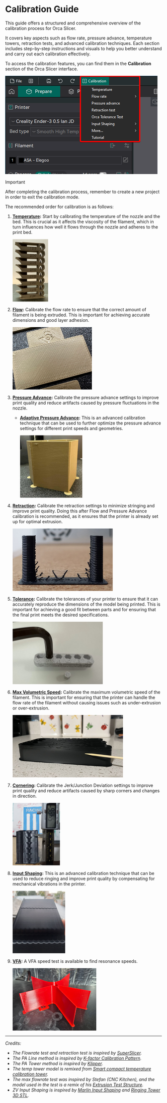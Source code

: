 # Calibration Guide

This guide offers a structured and comprehensive overview of the calibration process for Orca Slicer.

It covers key aspects such as flow rate, pressure advance, temperature towers, retraction tests, and advanced calibration techniques. Each section includes step-by-step instructions and visuals to help you better understand and carry out each calibration effectively.

To access the calibration features, you can find them in the **Calibration** section of the Orca Slicer interface.

![Calibration Button](https://github.com/SoftFever/OrcaSlicer/blob/main/doc/images/calibration.png?raw=true)

> [!IMPORTANT]
> After completing the calibration process, remember to create a new project in order to exit the calibration mode.

The recommended order for calibration is as follows:

1. **[Temperature](temp-calib):** Start by calibrating the temperature of the nozzle and the bed. This is crucial as it affects the viscosity of the filament, which in turn influences how well it flows through the nozzle and adheres to the print bed.

   <img src="https://github.com/SoftFever/OrcaSlicer/blob/main/doc/images/Temp-calib/temp-tower.jpg?raw=true" alt="temp-tower" height="200">

2. **[Flow](flow-rate-calib):** Calibrate the flow rate to ensure that the correct amount of filament is being extruded. This is important for achieving accurate dimensions and good layer adhesion.

   <img src="https://github.com/SoftFever/OrcaSlicer/blob/main/doc/images/Flow-Rate/flowrate-6.jpg?raw=true" alt="flowrate-6" height="200">

1. **[Pressure Advance](pressure-advance-calib):** Calibrate the pressure advance settings to improve print quality and reduce artifacts caused by pressure fluctuations in the nozzle.

   - **[Adaptive Pressure Advance](adaptive-pressure-advance-calib):** This is an advanced calibration technique that can be used to further optimize the pressure advance settings for different print speeds and geometries.

      <img src="https://github.com/SoftFever/OrcaSlicer/blob/main/doc/images/pa/pa-tower.jpg?raw=true" alt="pa-tower" height="200">

2. **[Retraction](retraction-calib):** Calibrate the retraction settings to minimize stringing and improve print quality. Doing this after Flow and Pressure Advance calibration is recommended, as it ensures that the printer is already set up for optimal extrusion.

   <img src="https://github.com/SoftFever/OrcaSlicer/blob/main/doc/images/retraction/retraction_test_print.jpg?raw=true" alt="Retraction" height="200">

3. **[Tolerance](tolerance-calib):** Calibrate the tolerances of your printer to ensure that it can accurately reproduce the dimensions of the model being printed. This is important for achieving a good fit between parts and for ensuring that the final print meets the desired specifications.

   <img src="https://github.com/SoftFever/OrcaSlicer/blob/main/doc/images/Tolerance/OrcaToleranceTes_m6.jpg?raw=true" alt="Tolerance" height="200">

4. **[Max Volumetric Speed](volumetric-speed-calib):** Calibrate the maximum volumetric speed of the filament. This is important for ensuring that the printer can handle the flow rate of the filament without causing issues such as under-extrusion or over-extrusion.

   <img src="https://github.com/SoftFever/OrcaSlicer/blob/main/doc/images/MVF/mvf_measurement_point.jpg?raw=true" alt="Max_Volumetric_Speed" height="200">

5. **[Cornering](cornering-calib):** Calibrate the Jerk/Junction Deviation settings to improve print quality and reduce artifacts caused by sharp corners and changes in direction.

     <img src="https://github.com/SoftFever/OrcaSlicer/blob/main/doc/images/JunctionDeviation/jd_second_print_measure.jpg?raw=true" alt="Cornering" height="200">

6. **[Input Shaping](input-shaping-calib):** This is an advanced calibration technique that can be used to reduce ringing and improve print quality by compensating for mechanical vibrations in the printer.

   <img src="https://github.com/SoftFever/OrcaSlicer/blob/main/doc/images/InputShaping/IS_damp_marlin_print_measure.jpg?raw=true" alt="Input_Shaping" height="200">

7. **[VFA](vfa-calib):** A VFA speed test is available to find resonance speeds.

   <img src="https://github.com/SoftFever/OrcaSlicer/blob/main/doc/images/vfa/vfa_test_print.jpg?raw=true" alt="vfa_test_print" height="200">

---

_Credits:_

- _The Flowrate test and retraction test is inspired by [SuperSlicer](https://github.com/supermerill/SuperSlicer)._
- _The PA Line method is inspired by [K-factor Calibration Pattern](https://marlinfw.org/tools/lin_advance/k-factor.html)._
- _The PA Tower method is inspired by [Klipper](https://www.klipper3d.org/Pressure_Advance.html)._
- _The temp tower model is remixed from [Smart compact temperature calibration tower](https://www.thingiverse.com/thing:2729076)._
- _The max flowrate test was inspired by Stefan (CNC Kitchen), and the model used in the test is a remix of his [Extrusion Test Structure](https://www.printables.com/model/342075-extrusion-test-structure)._
- _ZV Input Shaping is inspired by [Marlin Input Shaping](https://marlinfw.org/docs/features/input_shaping.html) and [Ringing Tower 3D STL](https://marlinfw.org/assets/stl/ringing_tower.stl)._
